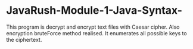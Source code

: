 # JavaRush-Module-1-Java-Syntax-
This program is decrypt and encrypt text files with Caesar cipher.
Also encryption bruteForce method realised. It enumerates all possible keys to the ciphertext.
